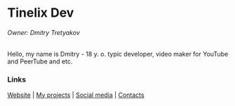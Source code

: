 # Tinelix Dev
###### Owner: Dmitry Tretyakov
Hello, my name is Dmitry - 18 y. o. typic developer, video maker for YouTube and PeerTube and etc.
### Links
[Website](https://tinelix.github.io) | [My projects](https://github.com/tinelix/.github/blob/main/my_projects.md) | [Social media](https://tinelix.github.io/pages/eng/tinelix/socmedia.html) | [Contacts](https://tinelix.github.io/pages/eng/tinelix/contacts.html)
